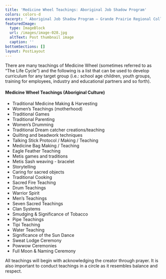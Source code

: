 ```yaml
---
title: 'Medicine Wheel Teachings: Aboriginal Job Shadow Program'
colors: colors-d
excerpt: ' Aboriginal Job Shadow Program – Grande Prairie Regional College'
featuredImage:
  type: ImageBlock
  url: /images/image-028.jpg
  altText: Post thumbnail image
  caption: ''
bottomSections: []
layout: PostLayout
---
```

There are many teachings of Medicine Wheel (sometimes referred to as “The Life Cycle”) and the following is a list that can be used to develop curriculum for any target group (i.e.: school age children, youth groups, training for employees, industry and educational partners and so forth).

#### Medicine Wheel Teachings (Aboriginal Culture)
* Traditional Medicine Making & Harvesting
* Women’s Teachings (motherhood)
* Traditional Games
* Traditional Parenting
* Women’s Drumming
* Traditional Dream catcher creations/teaching
* Quilting and beadwork techniques
* Talking Stick Protocol / Making / Teaching
* Medicine Bag Making / Teaching
* Eagle Feather Teaching
* Metis games and traditions
* Metis Sash weaving - bracelet
* Storytelling
* Caring for sacred objects
* Traditional Cooking
* Sacred Fire Teaching
* Drum Teachings
* Warrior Spirit
* Men’s Teachings
* Seven Sacred Teachings
* Clan Systems
* Smudging & Significance of Tobacco
* Pipe Teachings
* Tipi Teaching
* Water Teaching
* Significance of the Sun Dance
* Sweat Lodge Ceremony
* Powwow Ceremonies
* Full Moon & Naming Ceremony

All teachings will begin with acknowledging the creator through prayer. It is also important to conduct teachings in a circle as it resembles balance and respect.